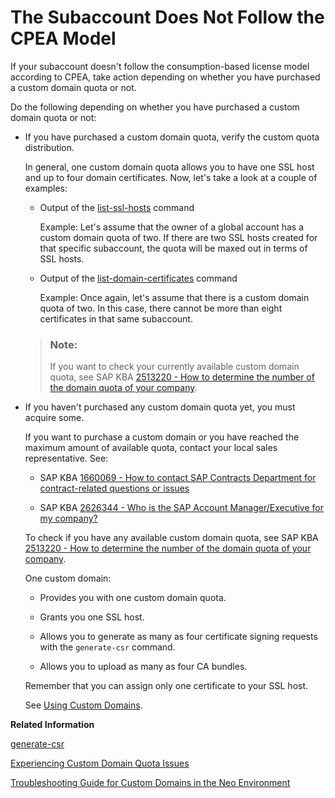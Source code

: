 <!-- loiof87423e3177c43a88083883b088532e3 -->

# The Subaccount Does Not Follow the CPEA Model

If your subaccount doesn't follow the consumption-based license model according to CPEA, take action depending on whether you have purchased a custom domain quota or not.

Do the following depending on whether you have purchased a custom domain quota or not:

-   If you have purchased a custom domain quota, verify the custom quota distribution.

    In general, one custom domain quota allows you to have one SSL host and up to four domain certificates. Now, let's take a look at a couple of examples:

    -   Output of the [list-ssl-hosts](https://help.sap.com/docs/btp/sap-btp-neo-environment/list-ssl-hosts) command

        Example: Let's assume that the owner of a global account has a custom domain quota of two. If there are two SSL hosts created for that specific subaccount, the quota will be maxed out in terms of SSL hosts.

    -   Output of the [list-domain-certificates](https://help.sap.com/docs/btp/sap-btp-neo-environment/list-domain-certificates) command

        Example: Once again, let's assume that there is a custom domain quota of two. In this case, there cannot be more than eight certificates in that same subaccount.


    > ### Note:  
    > If you want to check your currently available custom domain quota, see SAP KBA [2513220 - How to determine the number of the domain quota of your company](https://me.sap.com/notes/2513220).

-   If you haven't purchased any custom domain quota yet, you must acquire some.

    If you want to purchase a custom domain or you have reached the maximum amount of available quota, contact your local sales representative. See:

    -   SAP KBA [1660069 - How to contact SAP Contracts Department for contract-related questions or issues](https://me.sap.com/notes/1660069)

    -   SAP KBA [2626344 - Who is the SAP Account Manager/Executive for my company?](https://me.sap.com/notes/2626344)


    To check if you have any available custom domain quota, see SAP KBA [2513220 - How to determine the number of the domain quota of your company](https://me.sap.com/notes/2513220).

    One custom domain:

    -   Provides you with one custom domain quota.

    -   Grants you one SSL host.

    -   Allows you to generate as many as four certificate signing requests with the `generate-csr` command.

    -   Allows you to upload as many as four CA bundles.


    Remember that you can assign only one certificate to your SSL host.

    See [Using Custom Domains](https://help.sap.com/docs/btp/sap-btp-neo-environment/using-custom-domains).


**Related Information**  


[generate-csr](generate-csr-f02258d.md "Generates and returns a certificate signing request (CSR).")

[Experiencing Custom Domain Quota Issues](experiencing-custom-domain-quota-issues-a84860c.md "To start tackling any custom domain quota issues, first you need to know whether your subaccount follows the consumption-based license model according to the Cloud Platform Enterprise Agreement (CPEA).")

[Troubleshooting Guide for Custom Domains in the Neo Environment](troubleshooting-guide-for-custom-domains-in-the-neo-environment-216e0ed.md "Use this troubleshooting guide to quickly identify and resolve issues with custom domains in the SAP BTP, Neo environment.")

